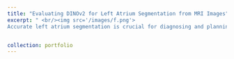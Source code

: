 ```yaml
---
title: "Evaluating DINOv2 for Left Atrium Segmentation from MRI Images"
excerpt: " <br/><img src='/images/f.png'>
Accurate left atrium segmentation is crucial for diagnosing and planning treatments for atrial fibrillation. We evaluated the out-of-the-box performance of DINOv2, a self-supervised vision transformer, for segmenting the left atrium from MRI images. With a mean Dice score of 87.1%, DINOv2 outperformed baseline models, demonstrating its robustness even with limited data and minimal fine-tuning. This highlights DINOv2’s potential for broader applications in medical imaging. "


collection: portfolio
---
```


<!-- This is an item in your portfolio. It can be have images or nice text. If you name the file .md, it will be parsed as markdown. If you name the file .html, it will be parsed as HTML.  -->
